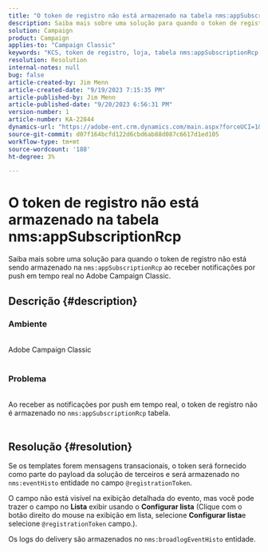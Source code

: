 ```yaml
---
title: "O token de registro não está armazenado na tabela nms:appSubscriptionRcp"
description: Saiba mais sobre uma solução para quando o token de registro não está sendo armazenado na tabela nms:appSubscriptionRcp ao receber notificações por push em tempo real.
solution: Campaign
product: Campaign
applies-to: "Campaign Classic"
keywords: "KCS, token de registro, loja, tabela nms:appSubscriptionRcp, Perguntas frequentes, ACC, Adobe Campaign Classic, notificações por push, @registrationToken, nms:eventHisto, Configurar lista, logs de entrega, nms:broadlogEventHisto"
resolution: Resolution
internal-notes: null
bug: false
article-created-by: Jim Menn
article-created-date: "9/19/2023 7:15:35 PM"
article-published-by: Jim Menn
article-published-date: "9/20/2023 6:56:31 PM"
version-number: 1
article-number: KA-22844
dynamics-url: "https://adobe-ent.crm.dynamics.com/main.aspx?forceUCI=1&pagetype=entityrecord&etn=knowledgearticle&id=44bc4ae6-2057-ee11-be6f-6045bd006268"
source-git-commit: d07f164bcfd122d6cbd6ab88d087c6617d1ed105
workflow-type: tm+mt
source-wordcount: '188'
ht-degree: 3%

---
```


# O token de registro não está armazenado na tabela nms:appSubscriptionRcp


Saiba mais sobre uma solução para quando o token de registro não está sendo armazenado na `nms:appSubscriptionRcp` ao receber notificações por push em tempo real no Adobe Campaign Classic.

## Descrição {#description}




### Ambiente


<br>Adobe Campaign Classic<br><br>


### Problema


<br>Ao receber as notificações por push em tempo real, o token de registro não é armazenado no `nms:appSubscriptionRcp` tabela.<br><br>



## Resolução {#resolution}


Se os templates forem mensagens transacionais, o token será fornecido como parte do payload da solução de terceiros e será armazenado no `nms:eventHisto` entidade no campo `@registrationToken`.

O campo não está visível na exibição detalhada do evento, mas você pode trazer o campo no <b>Lista</b> exibir usando o <b>Configurar lista</b> (Clique com o botão direito do mouse na exibição em lista, selecione <b>Configurar lista</b>e selecione `@registrationToken` campo.).

Os logs do delivery são armazenados no `nms:broadlogEventHisto` entidade.
